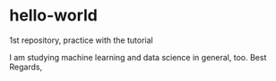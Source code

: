# hello-world
1st repository, practice with the tutorial

I am studying machine learning and data science in general, too.
Best Regards,
